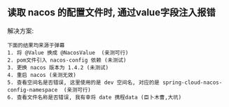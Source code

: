 ## 读取 nacos 的配置文件时, 通过value字段注入报错

解决方案:

```
下面的结果均来源于弹幕
1. 将 @Value 换成 @NacosValue  (亲测可行)
2. pom文件引入 nacos-config 依赖 (未测试)
3. 更换 nacos 版本为 1.4.2 (未测试)
4. 重启 nacos (亲测无效)
5. 查看空间名是否错误, 这里使用的是 dev 空间名, 对应的是 spring-cloud-nacos-config-namespace  (亲测可行)
6. 查看文件名称是否错误, 我有幸将 date 携程data (臣卜木曹,大坑)
```